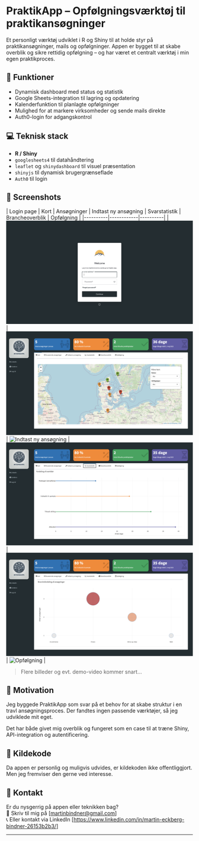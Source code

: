 # PraktikApp – Opfølgningsværktøj til praktikansøgninger

Et personligt værktøj udviklet i R og Shiny til at holde styr på praktikansøgninger, mails og opfølgninger. Appen er bygget til at skabe overblik og sikre rettidig opfølgning – og har været et centralt værktøj i min egen praktikproces.

## 🧩 Funktioner
- Dynamisk dashboard med status og statistik
- Google Sheets-integration til lagring og opdatering
- Kalenderfunktion til planlagte opfølgninger
- Mulighed for at markere virksomheder og sende mails direkte
- Auth0-login for adgangskontrol

## 💻 Teknisk stack
- **R / Shiny**
- `googlesheets4` til datahåndtering
- `leaflet` og `shinydashboard` til visuel præsentation
- `shinyjs` til dynamisk brugergrænseflade
- `Auth0` til login

## 📸 Screenshots

| Login page | Kort | Ansøgninger | Indtast ny ansøgning | Svarstatistik | Brancheoverblik | Opfølgning |
|----------|------------|----------|
| ![Login](img/login.png) | ![Leaflet map](img/map.png) | ![Indtast ny ansøgning](img/ansøgninger.png) | ![Svarstatistik](img/statistik.png) |![Brancheoverblik](img/brancheoverblik.png) | ![Opfølgning](img/opfølgning.png) |

> Flere billeder og evt. demo-video kommer snart...

## 🎯 Motivation

Jeg byggede PraktikApp som svar på et behov for at skabe struktur i en travl ansøgningsproces. Der fandtes ingen passende værktøjer, så jeg udviklede mit eget.

Det har både givet mig overblik og fungeret som en case til at træne Shiny, API-integration og autentificering.

## 🚫 Kildekode

Da appen er personlig og muligvis udvides, er kildekoden ikke offentliggjort. Men jeg fremviser den gerne ved interesse.

## 📩 Kontakt

Er du nysgerrig på appen eller teknikken bag?  
📧 Skriv til mig på [martinbindner@gmail.com]  
📞 Eller kontakt via LinkedIn [https://www.linkedin.com/in/martin-eckberg-bindner-26153b2b3/]

---

